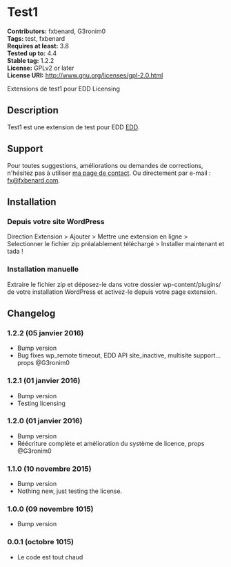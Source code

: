 # Test1 #
**Contributors:** fxbenard, G3ronim0  
**Tags:** test, fxbenard  
**Requires at least:** 3.8  
**Tested up to:** 4.4  
**Stable tag:** 1.2.2  
**License:** GPLv2 or later  
**License URI:** http://www.gnu.org/licenses/gpl-2.0.html  

Extensions de test1 pour EDD Licensing

## Description ##

Test1 est une extension de test pour EDD [EDD](https://fxbenard.com/recommande/easydigitaldownloads/).


## Support ##

Pour toutes suggestions, améliorations ou demandes de corrections, n'hésitez pas à utiliser [ma page de contact](https://fxbenard.com/contact/).
Ou directement par e-mail : fx@fxbenard.com.


## Installation ##

### Depuis votre site WordPress  ###
Direction Extension > Ajouter > Mettre une extension en ligne > Selectionner le fichier zip préalablement téléchargé > Installer maintenant et tada !

### Installation manuelle ###
Extraire le fichier zip et déposez-le dans votre dossier wp-content/plugins/ de votre installation WordPress et activez-le depuis votre page extension.


## Changelog ##

### 1.2.2 (05 janvier 2016) ###
* Bump version
* Bug fixes wp_remote timeout, EDD API site_inactive, multisite support... props @G3ronim0

### 1.2.1 (01 janvier 2016) ###
* Bump version
* Testing licensing

### 1.2.0 (01 janvier 2016) ###
* Bump version
* Réécriture complète et amélioration du système de licence, props @G3ronim0

### 1.1.0 (10 novembre 2015) ###
* Bump version
* Nothing new, just testing the license.

### 1.0.0 (09 novembre 1015) ###
* Bump version

### 0.0.1 (octobre 1015) ###
* Le code est tout chaud